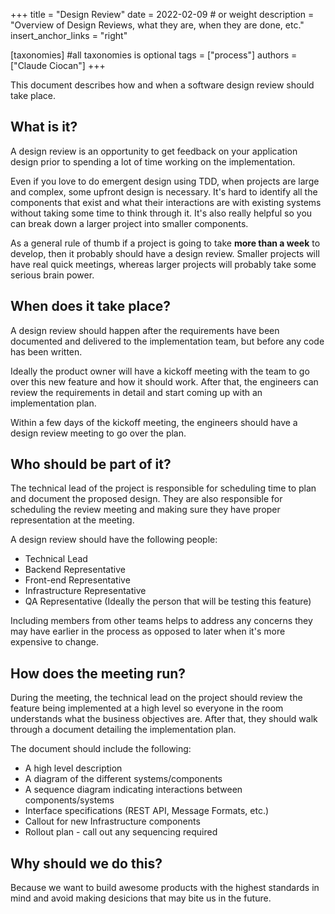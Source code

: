 +++
title = "Design Review"
date = 2022-02-09 # or weight 
description = "Overview of Design Reviews, what they are, when they are done, etc."
insert_anchor_links = "right"

[taxonomies] #all taxonomies is optional
tags = ["process"]
authors = ["Claude Ciocan"]
+++

This document describes how and when a software design review should take place.

## What is it?

A design review is an opportunity to get feedback on your application design prior to spending a
lot of time working on the implementation.

Even if you love to do emergent design using TDD, when projects are large and complex, some
upfront design is necessary. It's hard to identify all the components that exist and what their
interactions are with existing systems without taking some time to think through it. It's also
really helpful so you can break down a larger project into smaller components.

As a general rule of thumb if a project is going to take **more than a week** to develop, then it
probably should have a design review. Smaller projects will have real quick meetings, whereas
larger projects will probably take some serious brain power.

## When does it take place?

A design review should happen after the requirements have been documented and delivered to the
implementation team, but before any code has been written.

Ideally the product owner will have a kickoff meeting with the team to go over this new feature
and how it should work. After that, the engineers can review the requirements in detail and start
coming up with an implementation plan.

Within a few days of the kickoff meeting, the engineers should have a design review meeting to go
over the plan.

## Who should be part of it?

The technical lead of the project is responsible for scheduling time to plan and document the
proposed design. They are also responsible for scheduling the review meeting and making sure they
have proper representation at the meeting.

A design review should have the following people:
* Technical Lead
* Backend Representative
* Front-end Representative
* Infrastructure Representative
* QA Representative (Ideally the person that will be testing this feature)

Including members from other teams helps to address any concerns they may have earlier in the
process as opposed to later when it's more expensive to change.

## How does the meeting run?

During the meeting, the technical lead on the project should review the feature being implemented
at a high level so everyone in the room understands what the business objectives are. After that,
they should walk through a document detailing the implementation plan.

The document should include the following:
* A high level description
* A diagram of the different systems/components
* A sequence diagram indicating interactions between components/systems
* Interface specifications (REST API, Message Formats, etc.)
* Callout for new Infrastructure components
* Rollout plan - call out any sequencing required

## Why should we do this?

Because we want to build awesome products with the highest standards in mind and avoid making
desicions that may bite us in the future.
